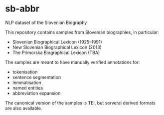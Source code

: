 # sb-abbr
NLP dataset of the Slovenian Biography

This repository contains samples from Slovenian biographies, in particular:
* Slovenian Biographical Lexicon (1925–1991)
* New Slovenian Biographical Lexicon (2013)
* The Primorska Biographical Lexicon (TBA)

The samples are meant to have manually verified annotations for:
* tokenisation
* sentence segmentation
* lemmatisation
* named entities
* abbreviation expansion

The canonical version of the samples is TEI, but serveral derived formats are also available.
